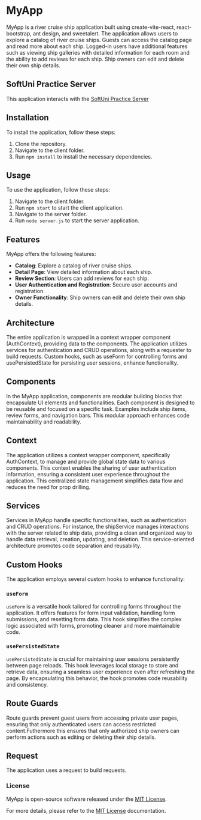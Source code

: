 # MyApp

MyApp is a river cruise ship application built using create-vite-react, react-bootstrap, ant design, and sweetalert. The application allows users to explore a catalog of river cruise ships. Guests can access the catalog page and read more about each ship. Logged-in users have additional features such as viewing ship galleries with detailed information for each room and the ability to add reviews for each ship. Ship owners can edit and delete their own ship details.
## SoftUni Practice Server

This application interacts with the [SoftUni Practice Server](https://github.com/softuni-practice-server/softuni-practice-server)

## Installation

To install the application, follow these steps:

1. Clone the repository.
2. Navigate to the client folder.
3. Run `npm install` to install the necessary dependencies.

## Usage

To use the application, follow these steps:

1. Navigate to the client folder.
2. Run `npm start` to start the client application.
3. Navigate to the server folder.
4. Run `node server.js` to start the server application.

## Features

MyApp offers the following features:

- **Catalog**: Explore a catalog of river cruise ships.
- **Detail Page**: View detailed information about each ship.
- **Review Section**: Users can add reviews for each ship.
- **User Authentication and Registration**: Secure user accounts and registration.
- **Owner Functionality**: Ship owners can edit and delete their own ship details.

## Architecture

The entire application is wrapped in a context wrapper component (AuthContext), providing data to the components. The application utilizes services for authentication and CRUD operations, along with a requester to build requests. Custom hooks, such as useForm for controlling forms and usePersistedState for persisting user sessions, enhance functionality.

## Components

In the MyApp application, components are modular building blocks that encapsulate UI elements and functionalities. Each component is designed to be reusable and focused on a specific task. Examples include ship items, review forms, and navigation bars. This modular approach enhances code maintainability and readability.

## Context

The application utilizes a context wrapper component, specifically AuthContext, to manage and provide global state data to various components. This context enables the sharing of user authentication information, ensuring a consistent user experience throughout the application. This centralized state management simplifies data flow and reduces the need for prop drilling.

## Services

Services in MyApp handle specific functionalities, such as authentication and CRUD operations. For instance, the shipService manages interactions with the server related to ship data, providing a clean and organized way to handle data retrieval, creation, updating, and deletion. This service-oriented architecture promotes code separation and reusability.

## Custom Hooks

The application employs several custom hooks to enhance functionality:

### `useForm`

`useForm` is a versatile hook tailored for controlling forms throughout the application. It offers features for form input validation, handling form submissions, and resetting form data. This hook simplifies the complex logic associated with forms, promoting cleaner and more maintainable code.

### `usePersistedState`

`usePersistedState` is crucial for maintaining user sessions persistently between page reloads. This hook leverages local storage to store and retrieve data, ensuring a seamless user experience even after refreshing the page. By encapsulating this behavior, the hook promotes code reusability and consistency.

## Route Guards
Route guards prevent guest users from accessing private user pages, ensuring that only authenticated users can access restricted content.Futhermore  this ensures that only authorized ship owners can perform actions such as editing or deleting their ship details.


## Request
The application uses a request to build requests.


### License
MyApp is open-source software released under the [MIT License](https://opensource.org/licenses/MIT).

For more details, please refer to the [MIT License](https://opensource.org/licenses/MIT) documentation.
